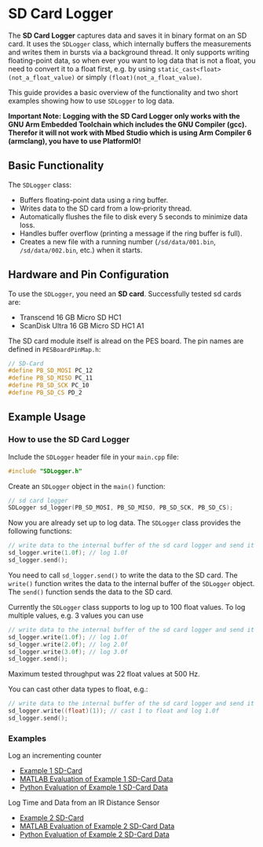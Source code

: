 # SD Card Logger

The **SD Card Logger** captures data and saves it in binary format on an SD card. It uses the `SDLogger` class, which internally buffers the measurements and writes them in bursts via a background thread. It only supports writing floating-point data, so when ever you want to log data that is not a float, you need to convert it to a float first, e.g. by using `static_cast<float>(not_a_float_value)` or simply `(float)(not_a_float_value)`.

This guide provides a basic overview of the functionality and two short examples showing how to use `SDLogger` to log data.

**Important Note: Logging with the SD Card Logger only works with the GNU Arm Embedded Toolchain which includes the GNU Compiler (gcc). Therefor it will not work with Mbed Studio which is using Arm Compiler 6 (armclang), you have to use PlatformIO!**

## Basic Functionality

The `SDLogger` class:
- Buffers floating-point data using a ring buffer.
- Writes data to the SD card from a low‐priority thread.
- Automatically flushes the file to disk every 5 seconds to minimize data loss.
- Handles buffer overflow (printing a message if the ring buffer is full).
- Creates a new file with a running number (`/sd/data/001.bin`, `/sd/data/002.bin`, etc.) when it starts.

## Hardware and Pin Configuration

To use the `SDLogger`, you need an **SD card**. Successfully tested sd cards are:

- Transcend 16 GB Micro SD HC1
- ScanDisk Ultra 16 GB Micro SD HC1 A1

The SD card module itself is alread on the PES board. The pin names are defined in `PESBoardPinMap.h`:

```cpp
// SD-Card
#define PB_SD_MOSI PC_12
#define PB_SD_MISO PC_11
#define PB_SD_SCK PC_10
#define PB_SD_CS PD_2
```

## Example Usage

### How to use the SD Card Logger

Include the `SDLogger` header file in your `main.cpp` file:

```cpp
#include "SDLogger.h"
```

Create an `SDLogger` object in the `main()` function:

```cpp
// sd card logger
SDLogger sd_logger(PB_SD_MOSI, PB_SD_MISO, PB_SD_SCK, PB_SD_CS);
```

Now you are already set up to log data. The `SDLogger` class provides the following functions:

```cpp
// write data to the internal buffer of the sd card logger and send it to the sd card
sd_logger.write(1.0f); // log 1.0f
sd_logger.send();
```

You need to call `sd_logger.send()` to write the data to the SD card. The `write()` function writes the data to the internal buffer of the `SDLogger` object. The `send()` function sends the data to the SD card.

Currently the `SDLogger` class supports to log up to 100 float values. To log multiple values, e.g. 3 values you can use

```cpp
// write data to the internal buffer of the sd card logger and send it to the sd card
sd_logger.write(1.0f); // log 1.0f
sd_logger.write(2.0f); // log 2.0f
sd_logger.write(3.0f); // log 3.0f
sd_logger.send();
````

Maximum tested throughput was 22 float values at 500 Hz.

You can cast other data types to float, e.g.:

```cpp
// write data to the internal buffer of the sd card logger and send it to the sd card
sd_logger.write((float)(1)); // cast 1 to float and log 1.0f
sd_logger.send();
```

### Examples 

Log an incrementing counter

- [Example 1 SD-Card](../solutions/main_sd_card_logger.cpp)
- [MATLAB Evaluation of Example 1 SD-Card Data](../solutions/matlab/sd_card_eval.m)
- [Python Evaluation of Example 1 SD-Card Data](../solutions/python/sd_card_eval.py)

Log Time and Data from an IR Distance Sensor

- [Example 2 SD-Card](../solutions/main_sd_card_logger_with_time.cpp)
- [MATLAB Evaluation of Example 2 SD-Card Data](../solutions/matlab/sd_card_with_time_eval.m)
- [Python Evaluation of Example 2 SD-Card Data](../solutions/python/sd_card_with_time_eval.py)
